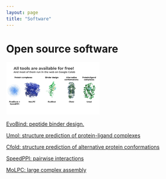 ```yaml
---
layout: page
title: "Software"
---
```



# Open source software

<img src="./assets/software.jpg" width="50%" height="50%"  />

<a href="https://github.com/patrickbryant1/EvoBind"> EvoBind: peptide binder design.


<a href="https://github.com/patrickbryant1/Umol"> Umol: structure prediction of protein-ligand complexes


<a href="https://github.com/patrickbryant1/Cfold"> Cfold: structure prediction of alternative protein conformations


<a href="https://github.com/patrickbryant1/SpeedPPI"> SpeedPPI: pairwise interactions


<a href="https://github.com/patrickbryant1/MoLPC"> MoLPC: large complex assembly

